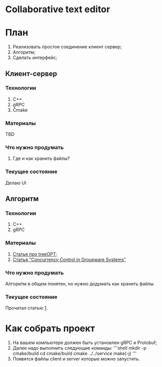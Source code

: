 # Collaborative text editor

# План

1. Реализовать простое соединение клиент сервер;
2. Алгоритм;
3. Сделать интерфейс;

## Клиент-сервер

### Технологии

1. C++
2. gRPC
3. Cmake

### Материалы

TBD

### Что нужно продумать

1. Где и как хранить файлы?

### Текущее состояние

 Делаю UI

## Алгоритм 

### Технологии

1. C++
2. gRPC

### Материалы

1. [Статья про treeOPT](./notes/IgnatCEW02.pdf);
2. [Статья "Concurrency Control in Groupware Systems"](https://www.lri.fr/~mbl/ENS/CSCW/2012/papers/Ellis-SIGMOD89.pdf)

### Что нужно продумать 

Алгоритм в общем понятен, но нужно додумать как хранить файлы

### Текущее состояние

Прочитал статью [1](./notes/IgnatCEW02.pdf).

# Как собрать проект

1. На вашем компьютере должен быть установлен gRPC и Protobuf;
2. Далее надо выполнить следующие команды:
'''shell
    mkdir -p cmake/build
    cd cmake/build
    cmake ../../service
    make(-j)
'''
3. Появятся файлы client и server которые можно запустить.
